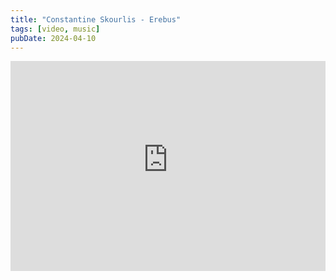 ```yaml
---
title: "Constantine Skourlis - Erebus"
tags: [video, music]
pubDate: 2024-04-10
---
```


<iframe loading="lazy" width="100%" style="aspect-ratio: 3/2;" src="https://www.youtube-nocookie.com/embed/Mus9KyMDnCs?si=GbeV54BBDjzSKdX6" title="YouTube video player" frameborder="0" allow="accelerometer; autoplay; clipboard-write; encrypted-media; gyroscope; picture-in-picture; web-share" referrerpolicy="strict-origin-when-cross-origin" allowfullscreen></iframe>
